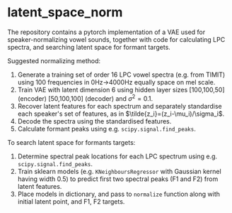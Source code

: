 # latent_space_norm
The repository contains a pytorch implementation of a VAE used for speaker-normalizing vowel sounds, together with code for calculating LPC spectra, and searching latent space for formant targets.

Suggested normalizing method: 
1. Generate a training set of order 16 LPC vowel spectra (e.g. from TIMIT) using 100 frequencies in 0Hz->4000Hz equally space on mel scale.
2. Train VAE with latent dimension 6 using hidden layer sizes [100,100,50] (encoder) [50,100,100] (decoder) and $\sigma^2=0.1$.
3. Recover latent features for each spectrum and separately standardise each speaker's set of features, as in $\tilde{z_i}=(z_i-\mu_i)/\sigma_i$.
4. Decode the spectra using the standardised features.
5. Calculate formant peaks using e.g. `scipy.signal.find_peaks`.


To search latent space for formants targets:
1. Determine spectral peak locations for each LPC spectrum using e.g. `scipy.signal.find_peaks`.
2. Train sklearn models (e.g. `KNeighboursRegressor` with Gaussian kernel having width 0.5) to predict first two spectral peaks (F1 and F2) from latent features.
3. Place models in dictionary, and pass to `normalize` function along with initial latent point, and F1, F2 targets. 
